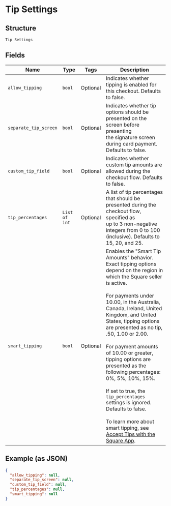 
# Tip Settings

## Structure

`Tip Settings`

## Fields

| Name | Type | Tags | Description |
|  --- | --- | --- | --- |
| `allow_tipping` | `bool` | Optional | Indicates whether tipping is enabled for this checkout. Defaults to false. |
| `separate_tip_screen` | `bool` | Optional | Indicates whether tip options should be presented on the screen before presenting<br>the signature screen during card payment. Defaults to false. |
| `custom_tip_field` | `bool` | Optional | Indicates whether custom tip amounts are allowed during the checkout flow. Defaults to false. |
| `tip_percentages` | `List of int` | Optional | A list of tip percentages that should be presented during the checkout flow, specified as<br>up to 3 non-negative integers from 0 to 100 (inclusive). Defaults to 15, 20, and 25. |
| `smart_tipping` | `bool` | Optional | Enables the "Smart Tip Amounts" behavior.<br>Exact tipping options depend on the region in which the Square seller is active.<br><br>For payments under 10.00, in the Australia, Canada, Ireland, United Kingdom, and United States, tipping options are presented as no tip, .50, 1.00 or 2.00.<br><br>For payment amounts of 10.00 or greater, tipping options are presented as the following percentages: 0%, 5%, 10%, 15%.<br><br>If set to true, the `tip_percentages` settings is ignored.<br>Defaults to false.<br><br>To learn more about smart tipping, see [Accept Tips with the Square App](https://squareup.com/help/us/en/article/5069-accept-tips-with-the-square-app). |

## Example (as JSON)

```json
{
  "allow_tipping": null,
  "separate_tip_screen": null,
  "custom_tip_field": null,
  "tip_percentages": null,
  "smart_tipping": null
}
```


